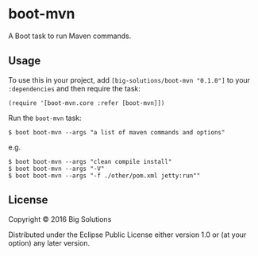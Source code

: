 # boot-mvn

A Boot task to run Maven commands.

## Usage

To use this in your project, add `[big-solutions/boot-mvn "0.1.0"]` to your `:dependencies`
and then require the task:

    (require '[boot-mvn.core :refer [boot-mvn]])

Run the `boot-mvn` task:

    $ boot boot-mvn --args "a list of maven commands and options"
    
e.g.

    $ boot boot-mvn --args "clean compile install"
    $ boot boot-mvn --args "-V"
    $ boot boot-mvn --args "-f ./other/pom.xml jetty:run""

## License

Copyright © 2016 Big Solutions

Distributed under the Eclipse Public License either version 1.0 or (at
your option) any later version.
